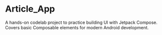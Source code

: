 # Article_App
A hands-on codelab project to practice building UI with Jetpack Compose. Covers basic Composable elements for modern Android development.
